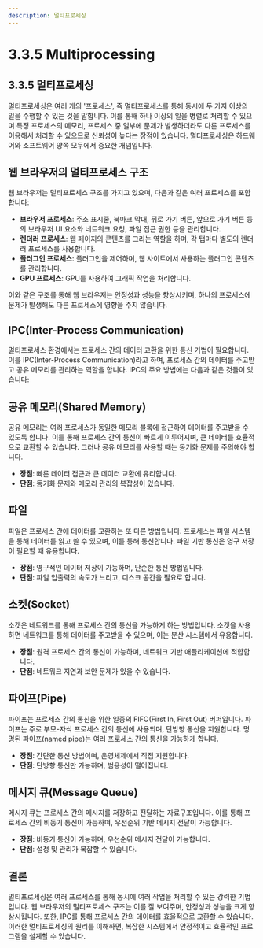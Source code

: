 ```yaml
---
description: 멀티프로세싱
---
```


# 3.3.5 Multiprocessing

## 3.3.5 멀티프로세싱

멀티프로세싱은 여러 개의 '프로세스', 즉 멀티프로세스를 통해 동시에 두 가지 이상의 일을 수행할 수 있는 것을 말합니다. 이를 통해 하나 이상의 일을 병렬로 처리할 수 있으며 특정 프로세스의 메모리, 프로세스 중 일부에 문제가 발생하더라도 다른 프로세스를 이용해서 처리할 수 있으므로 신뢰성이 높다는 장점이 있습니다. 멀티프로세싱은 하드웨어와 소프트웨어 양쪽 모두에서 중요한 개념입니다.



## 웹 브라우저의 멀티프로세스 구조

웹 브라우저는 멀티프로세스 구조를 가지고 있으며, 다음과 같은 여러 프로세스를 포함합니다:

* **브라우저 프로세스**: 주소 표시줄, 북마크 막대, 뒤로 가기 버튼, 앞으로 가기 버튼 등의 브라우저 UI 요소와 네트워크 요청, 파일 접근 권한 등을 관리합니다.
* **렌더러 프로세스**: 웹 페이지의 콘텐츠를 그리는 역할을 하며, 각 탭마다 별도의 렌더러 프로세스를 사용합니다.
* **플러그인 프로세스**: 플러그인을 제어하며, 웹 사이트에서 사용하는 플러그인 콘텐츠를 관리합니다.
* **GPU 프로세스**: GPU를 사용하여 그래픽 작업을 처리합니다.

이와 같은 구조를 통해 웹 브라우저는 안정성과 성능을 향상시키며, 하나의 프로세스에 문제가 발생해도 다른 프로세스에 영향을 주지 않습니다.

## IPC(Inter-Process Communication)

멀티프로세스 환경에서는 프로세스 간의 데이터 교환을 위한 통신 기법이 필요합니다. 이를 IPC(Inter-Process Communication)라고 하며, 프로세스 간의 데이터를 주고받고 공유 메모리를 관리하는 역할을 합니다. IPC의 주요 방법에는 다음과 같은 것들이 있습니다:

## **공유 메모리(Shared Memory)**

공유 메모리는 여러 프로세스가 동일한 메모리 블록에 접근하여 데이터를 주고받을 수 있도록 합니다. 이를 통해 프로세스 간의 통신이 빠르게 이루어지며, 큰 데이터를 효율적으로 교환할 수 있습니다. 그러나 공유 메모리를 사용할 때는 동기화 문제를 주의해야 합니다.

* **장점**: 빠른 데이터 접근과 큰 데이터 교환에 유리합니다.
* **단점**: 동기화 문제와 메모리 관리의 복잡성이 있습니다.

## **파일**

파일은 프로세스 간에 데이터를 교환하는 또 다른 방법입니다. 프로세스는 파일 시스템을 통해 데이터를 읽고 쓸 수 있으며, 이를 통해 통신합니다. 파일 기반 통신은 영구 저장이 필요할 때 유용합니다.

* **장점**: 영구적인 데이터 저장이 가능하며, 단순한 통신 방법입니다.
* **단점**: 파일 입출력의 속도가 느리고, 디스크 공간을 필요로 합니다.

## **소켓(Socket)**

소켓은 네트워크를 통해 프로세스 간의 통신을 가능하게 하는 방법입니다. 소켓을 사용하면 네트워크를 통해 데이터를 주고받을 수 있으며, 이는 분산 시스템에서 유용합니다.

* **장점**: 원격 프로세스 간의 통신이 가능하며, 네트워크 기반 애플리케이션에 적합합니다.
* **단점**: 네트워크 지연과 보안 문제가 있을 수 있습니다.

## **파이프(Pipe)**

파이프는 프로세스 간의 통신을 위한 일종의 FIFO(First In, First Out) 버퍼입니다. 파이프는 주로 부모-자식 프로세스 간의 통신에 사용되며, 단방향 통신을 지원합니다. 명명된 파이프(named pipe)는 여러 프로세스 간의 통신을 가능하게 합니다.

* **장점**: 간단한 통신 방법이며, 운영체제에서 직접 지원합니다.
* **단점**: 단방향 통신만 가능하며, 범용성이 떨어집니다.

## **메시지 큐(Message Queue)**

메시지 큐는 프로세스 간의 메시지를 저장하고 전달하는 자료구조입니다. 이를 통해 프로세스 간의 비동기 통신이 가능하며, 우선순위 기반 메시지 전달이 가능합니다.

* **장점**: 비동기 통신이 가능하며, 우선순위 메시지 전달이 가능합니다.
* **단점**: 설정 및 관리가 복잡할 수 있습니다.

## 결론

멀티프로세싱은 여러 프로세스를 통해 동시에 여러 작업을 처리할 수 있는 강력한 기법입니다. 웹 브라우저의 멀티프로세스 구조는 이를 잘 보여주며, 안정성과 성능을 크게 향상시킵니다. 또한, IPC를 통해 프로세스 간의 데이터를 효율적으로 교환할 수 있습니다. 이러한 멀티프로세싱의 원리를 이해하면, 복잡한 시스템에서 안정적이고 효율적인 프로그램을 설계할 수 있습니다.
